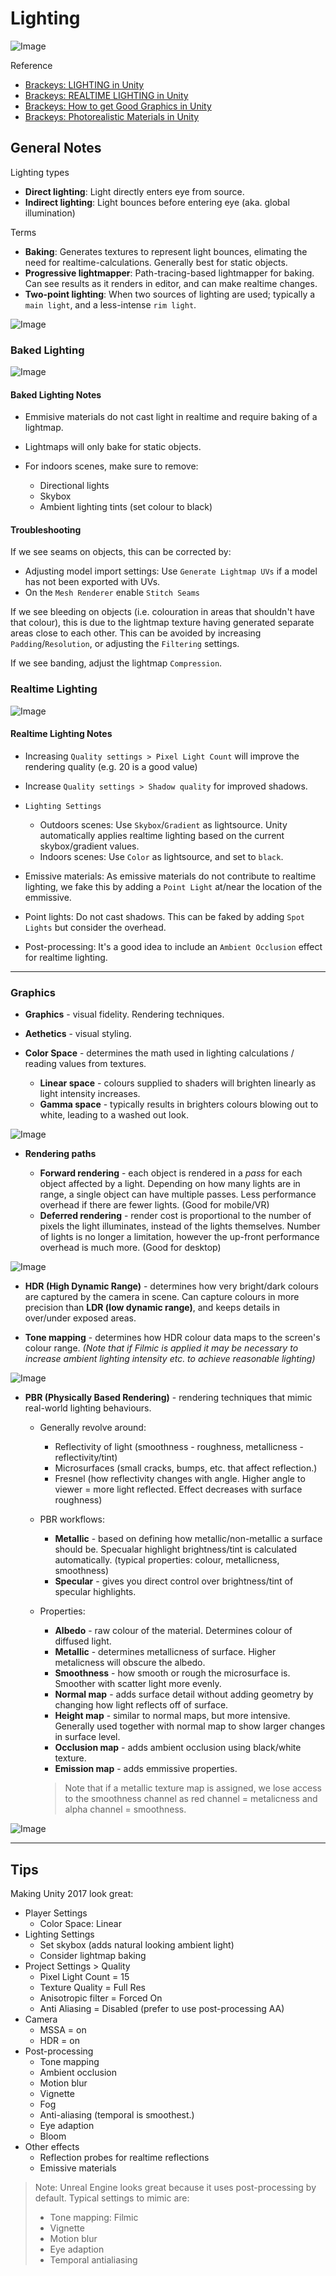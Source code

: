 # Lighting

![Image](HEADER.png)

Reference

- [Brackeys: LIGHTING in Unity](https://youtu.be/VnG2gOKV9dw)
- [Brackeys: REALTIME LIGHTING in Unity](https://www.youtube.com/watch?v=wwm98VdzD8s)
- [Brackeys: How to get Good Graphics in Unity](https://www.youtube.com/watch?v=owZneI02YOU)
- [Brackeys: Photorealistic Materials in Unity](https://youtu.be/_LaVvGlkBDs?list=PLPV2KyIb3jR4GH32npxmkXE-AHnlamcdG)

## General Notes

Lighting types

- **Direct lighting**: Light directly enters eye from source.
- **Indirect lighting**: Light bounces before entering eye (aka. global illumination)

Terms

- **Baking**: Generates textures to represent light bounces, elimating the need for realtime-calculations. Generally best for static objects.
- **Progressive lightmapper**: Path-tracing-based lightmapper for baking. Can see results as it renders in editor, and can make realtime changes.
- **Two-point lighting**: When two sources of lighting are used; typically a `main light`, and a less-intense `rim light`.

![Image](./Documentation/LightingExamples.png)

### Baked Lighting

![Image](./Documentation/Capture_4.png)

#### Baked Lighting Notes

- Emmisive materials do not cast light in realtime and require baking of a lightmap.
- Lightmaps will only bake for static objects.

- For indoors scenes, make sure to remove:

  - Directional lights
  - Skybox
  - Ambient lighting tints (set colour to black)

#### Troubleshooting

If we see seams on objects, this can be corrected by:

- Adjusting model import settings: Use `Generate Lightmap UVs` if a model has not been exported with UVs.
- On the `Mesh Renderer` enable `Stitch Seams`

If we see bleeding on objects (i.e. colouration in areas that shouldn't have that colour), this is due to the lightmap texture having generated separate areas close to each other. This can be avoided by increasing `Padding`/`Resolution`, or adjusting the `Filtering` settings.

If we see banding, adjust the lightmap `Compression`.

### Realtime Lighting

![Image](./Documentation/RealtimeLightingStartToEnd.png)

#### Realtime Lighting Notes

- Increasing `Quality settings > Pixel Light Count` will improve the rendering quality (e.g. 20 is a good value)
- Increase `Quality settings > Shadow quality` for improved shadows.

- `Lighting Settings`
  - Outdoors scenes: Use `Skybox`/`Gradient` as lightsource. Unity automatically applies realtime lighting based on the current skybox/gradient values.
  - Indoors scenes: Use `Color` as lightsource, and set to `black`.

- Emissive materials: As emissive materials do not contribute to realtime lighting, we fake this by adding a `Point Light` at/near the location of the emmissive.

- Point lights: Do not cast shadows. This can be faked by adding `Spot Lights` but consider the overhead.

- Post-processing: It's a good idea to include an `Ambient Occlusion` effect for realtime lighting.

---

### Graphics

- **Graphics** - visual fidelity. Rendering techniques.
- **Aethetics** - visual styling.

- **Color Space** - determines the math used in lighting calculations / reading values from textures.

  - **Linear space** - colours supplied to shaders will brighten linearly as light intensity increases.
  - **Gamma space** - typically results in brighters colours blowing out to white, leading to a washed out look.

![Image](Documentation/Graphics-ColorSpace.png)

- **Rendering paths**

  - **Forward rendering** - each object is rendered in a *pass* for each object affected by a light. Depending on how many lights are in range, a single object can have multiple passes. Less performance overhead if there are fewer lights. (Good for mobile/VR)
  - **Deferred rendering** - render cost is proportional to the number of  pixels the light illuminates, instead of the lights themselves. Number of lights is no longer a limitation, however the up-front performance overhead is much more. (Good for desktop)

![Image](Documentation/Graphics-Rendering.png)

- **HDR (High Dynamic Range)** - determines how very bright/dark colours are captured by the camera in scene. Can capture colours in more precision than **LDR (low dynamic range)**, and keeps details in over/under exposed areas.

- **Tone mapping** - determines how HDR colour data maps to the screen's colour range. *(Note that if Filmic is applied it may be necessary to increase ambient lighting intensity etc. to achieve reasonable lighting)*

![Image](Documentation/Graphics-HDR.png)

- **PBR (Physically Based Rendering)** - rendering techniques that mimic real-world lighting behaviours.

  - Generally revolve around:

    - Reflectivity of light (smoothness - roughness, metallicness - reflectivity/tint)
    - Microsurfaces (small cracks, bumps, etc. that affect reflection.)
    - Fresnel (how reflectivity changes with angle. Higher angle to viewer = more light reflected. Effect decreases with surface roughness)

  - PBR workflows:

    - **Metallic** - based on defining how metallic/non-metallic a surface should be. Specualar highlight brightness/tint is calculated automatically. (typical properties: colour, metallicness, smoothness)
    - **Specular** - gives you direct control over brightness/tint of specular highlights.

  - Properties:

    - **Albedo** - raw colour of the material. Determines colour of diffused light.
    - **Metallic** - determines metallicness of surface. Higher metalicness will obscure the albedo.
    - **Smoothness** - how smooth or rough the microsurface is. Smoother with scatter light more evenly.
    - **Normal map** - adds surface detail without adding geometry by changing how light reflects off of surface.
    - **Height map** - similar to normal maps, but more intensive. Generally used together with normal map to show larger changes in surface level.
    - **Occlusion map** - adds ambient occlusion using black/white texture.
    - **Emission map** - adds emmissive properties.

    > Note that if a metallic texture map is assigned, we lose access to the smoothness channel as red channel = metalicness and alpha channel = smoothness.

![Image](Documentation/Graphics-PBR-Surfaces.png)

---

## Tips

Making Unity 2017 look great:

- Player Settings
  - Color Space: Linear
- Lighting Settings
  - Set skybox (adds natural looking ambient light)
  - Consider lightmap baking
- Project Settings > Quality
  - Pixel Light Count = 15
  - Texture Quality = Full Res
  - Anisotropic filter = Forced On
  - Anti Aliasing = Disabled (prefer to use post-processing AA)
- Camera
  - MSSA = on
  - HDR = on
- Post-processing
  - Tone mapping
  - Ambient occlusion
  - Motion blur
  - Vignette
  - Fog
  - Anti-aliasing (temporal is smoothest.)
  - Eye adaption
  - Bloom
- Other effects
  - Reflection probes for realtime reflections
  - Emissive materials

> Note: Unreal Engine looks great because it uses post-processing by default. Typical settings to mimic are:
>
> - Tone mapping: Filmic
> - Vignette
> - Motion blur
> - Eye adaption
> - Temporal antialiasing